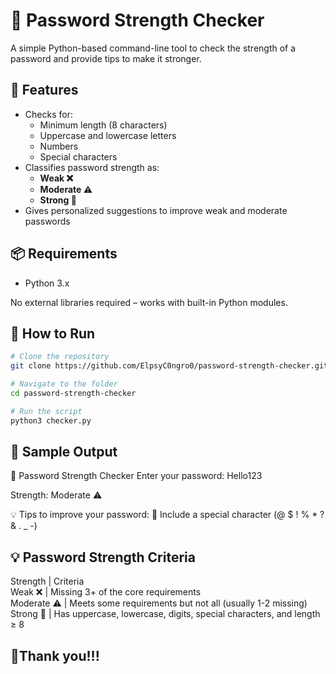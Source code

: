 # 🔐 Password Strength Checker

A simple Python-based command-line tool to check the strength of a password and provide tips to make it stronger.

## 🧠 Features

- Checks for:
  - Minimum length (8 characters)
  - Uppercase and lowercase letters
  - Numbers
  - Special characters
- Classifies password strength as:
  - **Weak ❌**
  - **Moderate ⚠️**
  - **Strong 💪**
- Gives personalized suggestions to improve weak and moderate passwords

## 📦 Requirements

- Python 3.x

No external libraries required – works with built-in Python modules.

## 🚀 How to Run

```bash
# Clone the repository
git clone https://github.com/ElpsyC0ngro0/password-strength-checker.git

# Navigate to the folder
cd password-strength-checker

# Run the script
python3 checker.py

```

## 🧪 Sample Output

🔐 Password Strength Checker
Enter your password: Hello123

Strength: Moderate ⚠️

💡 Tips to improve your password:
🔹 Include a special character (@ $ ! % * ? & . _ -)

## 💡 Password Strength Criteria

Strength | Criteria  
Weak ❌ | Missing 3+ of the core requirements  
Moderate ⚠️ | Meets some requirements but not all (usually 1-2 missing)  
Strong 💪 | Has uppercase, lowercase, digits, special characters, and length ≥ 8

## 🖤Thank you!!!
  
